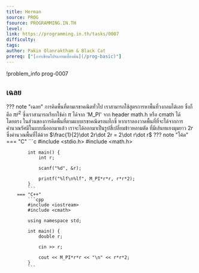 ```yaml
---
title: Herman
source: PROG
fsource: PROGRAMMING.IN.TH
level:
link: https://programming.in.th/tasks/0007
difficulty: 
tags: 
author: Pakin Olanraktham & Black Cat
prereq: ["[การเขียนโปรแกรมเบื้องต้น](/prog-basic)"]
---
```


!problem_info prog-0007

## เฉลย

??? note "เฉลย"
    การคิดพื้นที่ตามเรขาคณิตทั่วไป เราสามารถใช้สูตรการหาพื้นที่วงกลมได้เลย ซึ่งก็คือ $\pi\dot r^{2}$ ซึ่งเราสามารถเรียกใช้ค่า $\pi$ ได้จาก 'M_PI' จาก header math.h หรือ cmath ได้โดยตรง
    ในส่วนของการคิดพื้นที่ตามแบบเรขาคณิดรถแท็กซี่ หากเราลองวาดพื้นที่ที่จะได้จากการคำนวณรัศมีในแบบนี้ออกมาแล้ว เราจะได้ออกมาเป็นรูปสี่เปลี่ยมข้าวหลามตัด ที่มีเส้นทแยงมุมยาว $2r$ ซึ่งคำนวณพื้นที่ได้ด้วย $\frac{1}{2}\dot 2r\dot 2r = 2\dot r\dot r$
    ??? note "โค้ด"
        === "C"
            ```c
            #include <stdio.h>
            #include <math.h>

            int main() {
                int r;

                scanf("%d", &r);

                printf("%lf\n%lf", M_PI*r*r, r*r*2);
            }
            ```
        === "C++"
            ```cpp
            #include <iostream>
            #include <cmath>

            using namespace std;

            int main() {
                double r;

                cin >> r;

                cout << M_PI*r*r << "\n" << r*r*2;
            }
            ```
